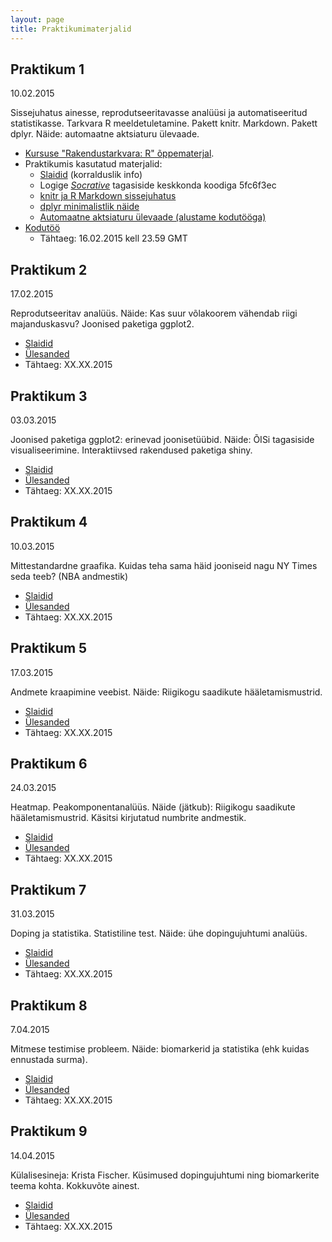 ```yaml
---
layout: page
title: Praktikumimaterjalid
---
```


## Praktikum 1

10.02.2015 

Sissejuhatus ainesse, reprodutseeritavasse analüüsi ja automatiseeritud statistikasse. Tarkvara R meeldetuletamine. 
Pakett knitr. Markdown. Pakett dplyr. Näide: automaatne aktsiaturu ülevaade. 

* [Kursuse "Rakendustarkvara: R" õppematerjal](../rakendustarkvara_R). 
* Praktikumis kasutatud materjalid:
  * [Slaidid](/slides/esitlus1.pdf) (korralduslik info)
  * Logige [*Socrative*](http://b.socrative.com/login/student/) tagasiside keskkonda koodiga 5fc6f3ec
  * [knitr ja R Markdown sissejuhatus](/praktikum1_knitr)
  * [dplyr minimalistlik näide](/praktikum1_dplyr)
  * [Automaatne aktsiaturu ülevaade (alustame kodutööga)](/praktikum1_aktsiad)
* [Kodutöö](/praktikum1_kodutoo)
  * Tähtaeg: 16.02.2015 kell 23.59 GMT


## Praktikum 2

17.02.2015

Reprodutseeritav analüüs. Näide: Kas suur võlakoorem vähendab riigi majanduskasvu? Joonised paketiga ggplot2.

* [Slaidid](https://)
* [Ülesanded](https://)
* Tähtaeg: XX.XX.2015

## Praktikum 3

03.03.2015

Joonised paketiga ggplot2: erinevad joonisetüübid. Näide: ÕISi tagasiside visualiseerimine. Interaktiivsed rakendused paketiga shiny.

* [Slaidid](https://)
* [Ülesanded](https://)
* Tähtaeg: XX.XX.2015

## Praktikum 4

10.03.2015

Mittestandardne graafika. Kuidas teha sama häid jooniseid nagu NY Times seda teeb? (NBA andmestik)

* [Slaidid](https://)
* [Ülesanded](https://)
* Tähtaeg: XX.XX.2015

## Praktikum 5

17.03.2015

Andmete kraapimine veebist. Näide: Riigikogu saadikute hääletamismustrid.

* [Slaidid](https://)
* [Ülesanded](https://)
* Tähtaeg: XX.XX.2015

## Praktikum 6

24.03.2015

Heatmap. Peakomponentanalüüs. Näide (jätkub): Riigikogu saadikute hääletamismustrid. Käsitsi kirjutatud numbrite andmestik.

* [Slaidid](https://)
* [Ülesanded](https://)
* Tähtaeg: XX.XX.2015

## Praktikum 7

31.03.2015

Doping ja statistika. Statistiline test. Näide: ühe dopingujuhtumi analüüs.

* [Slaidid](https://)
* [Ülesanded](https://)
* Tähtaeg: XX.XX.2015

## Praktikum 8

7.04.2015

Mitmese testimise probleem. Näide: biomarkerid ja statistika (ehk kuidas ennustada surma).

* [Slaidid](https://)
* [Ülesanded](https://)
* Tähtaeg: XX.XX.2015

## Praktikum 9

14.04.2015

Külalisesineja: Krista Fischer. Küsimused dopingujuhtumi ning biomarkerite teema kohta. Kokkuvõte ainest.

* [Slaidid](https://)
* [Ülesanded](https://)
* Tähtaeg: XX.XX.2015